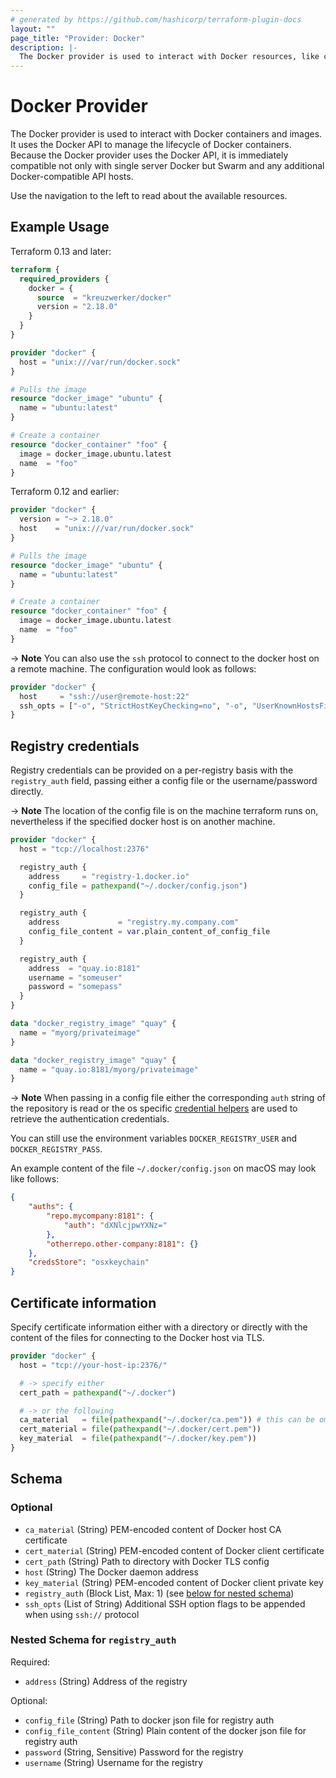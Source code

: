 ```yaml
---
# generated by https://github.com/hashicorp/terraform-plugin-docs
layout: ""
page_title: "Provider: Docker"
description: |-
  The Docker provider is used to interact with Docker resources, like containers, images, service etc.
---
```


# Docker Provider

The Docker provider is used to interact with Docker containers and images.
It uses the Docker API to manage the lifecycle of Docker containers. Because
the Docker provider uses the Docker API, it is immediately compatible not
only with single server Docker but Swarm and any additional Docker-compatible
API hosts.

Use the navigation to the left to read about the available resources.

## Example Usage

Terraform 0.13 and later:

```terraform
terraform {
  required_providers {
    docker = {
      source  = "kreuzwerker/docker"
      version = "2.18.0"
    }
  }
}

provider "docker" {
  host = "unix:///var/run/docker.sock"
}

# Pulls the image
resource "docker_image" "ubuntu" {
  name = "ubuntu:latest"
}

# Create a container
resource "docker_container" "foo" {
  image = docker_image.ubuntu.latest
  name  = "foo"
}
```

Terraform 0.12 and earlier:

```terraform
provider "docker" {
  version = "~> 2.18.0"
  host    = "unix:///var/run/docker.sock"
}

# Pulls the image
resource "docker_image" "ubuntu" {
  name = "ubuntu:latest"
}

# Create a container
resource "docker_container" "foo" {
  image = docker_image.ubuntu.latest
  name  = "foo"
}
```

-> **Note**
You can also use the `ssh` protocol to connect to the docker host on a remote machine.
The configuration would look as follows:

```terraform
provider "docker" {
  host     = "ssh://user@remote-host:22"
  ssh_opts = ["-o", "StrictHostKeyChecking=no", "-o", "UserKnownHostsFile=/dev/null"]
}
```

## Registry credentials

Registry credentials can be provided on a per-registry basis with the `registry_auth`
field, passing either a config file or the username/password directly.

-> **Note**
The location of the config file is on the machine terraform runs on, nevertheless if the specified docker host is on another machine.

```terraform
provider "docker" {
  host = "tcp://localhost:2376"

  registry_auth {
    address     = "registry-1.docker.io"
    config_file = pathexpand("~/.docker/config.json")
  }

  registry_auth {
    address             = "registry.my.company.com"
    config_file_content = var.plain_content_of_config_file
  }

  registry_auth {
    address  = "quay.io:8181"
    username = "someuser"
    password = "somepass"
  }
}

data "docker_registry_image" "quay" {
  name = "myorg/privateimage"
}

data "docker_registry_image" "quay" {
  name = "quay.io:8181/myorg/privateimage"
}
```

-> **Note**
When passing in a config file either the corresponding `auth` string of the repository is read or the os specific
[credential helpers](https://github.com/docker/docker-credential-helpers#available-programs) are
used to retrieve the authentication credentials.

You can still use the environment variables `DOCKER_REGISTRY_USER` and `DOCKER_REGISTRY_PASS`.

An example content of the file `~/.docker/config.json` on macOS may look like follows:

```json
{
    "auths": {
        "repo.mycompany:8181": {
            "auth": "dXNlcjpwYXNz="
        },
        "otherrepo.other-company:8181": {}
    },
    "credsStore": "osxkeychain"
}
```

## Certificate information

Specify certificate information either with a directory or
directly with the content of the files for connecting to the Docker host via TLS.

```terraform
provider "docker" {
  host = "tcp://your-host-ip:2376/"

  # -> specify either
  cert_path = pathexpand("~/.docker")

  # -> or the following
  ca_material   = file(pathexpand("~/.docker/ca.pem")) # this can be omitted
  cert_material = file(pathexpand("~/.docker/cert.pem"))
  key_material  = file(pathexpand("~/.docker/key.pem"))
}
```

<!-- schema generated by tfplugindocs -->
## Schema

### Optional

- `ca_material` (String) PEM-encoded content of Docker host CA certificate
- `cert_material` (String) PEM-encoded content of Docker client certificate
- `cert_path` (String) Path to directory with Docker TLS config
- `host` (String) The Docker daemon address
- `key_material` (String) PEM-encoded content of Docker client private key
- `registry_auth` (Block List, Max: 1) (see [below for nested schema](#nestedblock--registry_auth))
- `ssh_opts` (List of String) Additional SSH option flags to be appended when using `ssh://` protocol

<a id="nestedblock--registry_auth"></a>
### Nested Schema for `registry_auth`

Required:

- `address` (String) Address of the registry

Optional:

- `config_file` (String) Path to docker json file for registry auth
- `config_file_content` (String) Plain content of the docker json file for registry auth
- `password` (String, Sensitive) Password for the registry
- `username` (String) Username for the registry